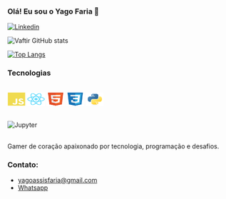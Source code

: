### Olá! Eu sou o Yago Faria 🖖


[![Linkedin](https://img.shields.io/badge/LinkedIn-0077B5?style=for-the-badge&logo=linkedin&logoColor=white)](https://www.linkedin.com/in/yago-faria/)

<div style="display: inline">
   
![Vaftir GitHub stats](https://github-readme-stats.vercel.app/api?username=Vaftir&show_icons=true&theme=dracula)

[![Top Langs](https://github-readme-stats.vercel.app/api/top-langs/?username=Vaftir&layout=compact&theme=dracula)](https://github.com/anuraghazra/github-readme-stats)
</div>

### Tecnologias


  <div style="display: inline_block"><br/>
  <img align="center" alt="Js" height="30" width="40" src="https://raw.githubusercontent.com/devicons/devicon/master/icons/javascript/javascript-plain.svg">
  <img align="center" alt="React" height="30" width="40" src="https://raw.githubusercontent.com/devicons/devicon/master/icons/react/react-original.svg">
  <img align="center" alt="HTML" height="30" width="40" src="https://raw.githubusercontent.com/devicons/devicon/master/icons/html5/html5-original.svg">
  <img align="center" alt="CSS" height="30" width="40" src="https://raw.githubusercontent.com/devicons/devicon/master/icons/css3/css3-original.svg">
  <img align="center" alt="Python" height="30" width="40" src="https://raw.githubusercontent.com/devicons/devicon/master/icons/python/python-original.svg">
  </div> <br/>

  <div style="display: inline_block"><br/>
   <img aling="center" alt="Jupyter" src="https://img.shields.io/badge/Made%20with-Jupyter-orange?style=for-the-badge&logo=Jupyter" />
     </div> <br/>
  
 Gamer de coração apaixonado por tecnologia, programação e desafios.
  
 ### Contato:
 
 - yagoassisfaria@gmail.com<br/>
 - [Whatsapp](https://wa.me/3183813443)
 
  
  
  

